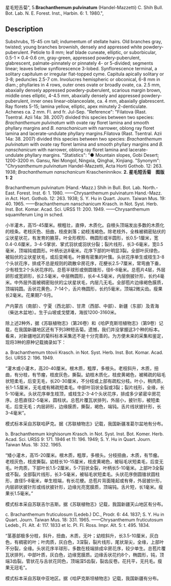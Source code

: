 星毛短舌菊",
5.**Brachanthemum pulvinatum** (Handel-Mazzetti) C. Shih Bull. Bot. Lab. N. E. Forest. Inst., Harbin. 6: 1. 1980.",

## Description
Subshrubs, 15-45 cm tall; indumentum of stellate hairs. Old branches gray, twisted; young branches brownish, densely and appressed white powdery-puberulent. Petiole to 8 mm; leaf blade cuneate, elliptic, or suborbicular, 0.5-1 × 0.4-0.6 cm, gray-green, appressed powdery-puberulent, glabrescent, palmate-pinnately or pinnately 4- or 5-divided; segments linear; leaves below synflorescence 3-lobed. Synflorescence terminal, a solitary capitulum or irregular flat-topped cyme. Capitula apically solitary or 3-8; peduncles 2.5-7 cm. Involucres hemispheric or obconical, 6-8 mm in diam.; phyllaries in 4 rows, outer ones ovate or broadly ovate, ca. 2.5 mm, abaxially densely appressed powdery-puberulent, scarious margin brown, middle ones elliptic, 4-4.5 mm, abaxially densely and appressed powdery-puberulent, inner ones linear-oblanceolate, ca. 4 mm, abaxially glabrescent. Ray florets 5-15; lamina yellow, elliptic, apex minutely 2-denticulate. Achenes ca. 2 mm. Fl. and fr. Jul-Sep.
  "Reference": "Filatova (Rast. Tsentral. Azii 14a: 38. 2007) divided this species between two species: *Brachanthemum pulvinatum* with ovate ray floret lamina and smooth phyllary margins and *B. nanschanicum* with narrower, oblong ray floret lamina and lacerate-undulate phyllary margins.Filatova (Rast. Tsentral. Azii 14a: 38. 2007) divided this species between two species: *Brachanthemum pulvinatum* with ovate ray floret lamina and smooth phyllary margins and *B. nanschanicum* with narrower, oblong ray floret lamina and lacerate-undulate phyllary margins.
  "Statistics": "● Mountain slopes, Gobi Desert; 1200-3200 m. Gansu, Nei Mongol, Ningxia, Qinghai, Xinjiang.
  "Synonym": "*Chrysanthemum pulvinatum* Handel-Mazzetti, Acta Horti Gothob. 12: 263. 1938; *Brachanthemum nanschanicum* Krascheninnikov.
**2. 星毛短舌菊　图版1: 2**

Brachanthemum pulvinatum (Hand.-Mazz.) Shih in Bull. Bot. Lab. North.-East. Forest. Inst. 6: 1. 1980. ——Chrysanthemum pulvinaturn Hand.-Mazz. in Act. Hort. Gothob. 12: 263. 1938; S. Y. Hu in Quart. Journ. Taiwan Mus. 19: 40. 1965. ——Brachanthemum nanschanicum Krasch. in Not. Syst. Herb. Inst. Bot. Komar. Acad. Sci. URSS 11: 200. 1949. ——Chrysanthemum squamiferum Ling in sched.

小半灌木，高15-45厘米。根粗壮，直伸，木质化。自根头顶端发出多数的木质化的枝条。老枝灰色、扭曲，枝皮剥落；幼枝浅褐色。除老枝外，全株被稠密贴伏的尘状星状花，有发育的腋芽。叶全形楔形、椭圆形或半圆形，长0.5-1厘米，宽0.4-0.6厘米，3-4-5掌状、掌式羽状或羽状分裂；裂片线形，长3-6毫米，宽0.5毫米，顶端钝或圆形。叶柄长达8毫米。花序下部的叶明显3裂。全部叶灰绿色，被贴伏的尘状星状毛，或后变稀毛。叶腋有密集的叶簇。头状花序单生或枝生3-8个头状花序，排成不总是规则的疏散伞房花序，花梗长2.5-7厘米，常弯曲下垂，少有枝生2个头状花序的。总苞半球形或倒圆锥形，径6-8毫米。总苞片4层，外层卵形或宽卵形，长2.5毫米，中层椭圆形，长4-4.5毫米，内层倒披针形，长约4毫米。中外层外面被稠密贴伏的尘状星状毛，内层几无毛。全部苞片边缘褐色膜质，顶端钝圆。舌状花黄色，7-14个，舌片椭圆形，长约5毫米，顶端2微尖齿。瘦果长2毫米。花果期7-9月。

产内蒙古（南部）、宁夏（西北部）、甘肃（西部、中部）、新疆（东部）及青海（柴达木盆地）。生于山坡或戈壁滩，海拔1200-3160米。

除上述2种外，据《苏联植物志》（第26卷）和《哈萨克斯坦植物志》（第9卷）记载，在我国新疆地区还有下列3种短舌菊。遗憾，我们并没掌握这3个种的标本。看来，对新疆地区的菊科标本采集还不是十分完善的。为方便未来的采集和鉴定，现将3种的原种记载摘录如下：

a. Brachanthemum titovii Krasch. in Not. Syst. Herb. Inst. Bot. Komar. Acad. Sci. URSS 2: 196. 1949.

“灌木或小灌木，高20-40厘米。根木质，粗厚，多根头。老枝斜升，木质，扭曲，有分枝，有节瘤，枝皮灰色，撕裂。幼枝木质化，枝皮黄褐色，被稀疏的毡毛状短柔毛，后变无毛，长20-30厘米，不分枝或上部有疏松分枝。叶小，稍肉质，长1-1.5厘米，无毛或有稀疏短柔毛。中部叶羽状全裂或3裂；裂片线形，全缘，长5-10毫米。头状花序单生枝顶，或枝生2-3-4个头状花序，排成多少紧密伞房花序。总苞直径2-5毫米，圆柱状。总苞片覆瓦状排列，外层小，披针形，被短柔毛，后变无毛；内层卵形，边缘膜质，撕裂，褐色，端钝。舌片线状披针形，长3-4毫米”。

模式标本采自苏联哈萨克。据《苏联植物志》记载，我国新疆准葛尔盆地有分布。

b. Brachanthemum kirghisorum Krasch. in Not. Syst. Inst. Bot. Komer. Herb. Acad. Sci. URSS 9: 171. 1946 et 11: 196. 1949; S. Y. Hu in Quart. Journ. Taiwan Mus. 18: 332. 1965.

“矮小灌木，高15-20厘米。根木质，粗厚，多根头。分枝扭曲，木质，有节瘤。老枝灰色，枝皮撕裂。幼枝长10-15厘米，枝皮黄褐色，被毡毛状短柔毛，后变无毛。叶肉质，下部叶长1.5-2厘米，5-7羽状全裂，叶柄长5-10毫米。上部叶3全裂或不裂。全部裂片线形，长3-5毫米，被毡毛状短柔毛。头状花序倒圆锥状圆柱形，直径5-8毫米，单生枝端，有长花梗。总苞片背面隆起或有脊，外层披针形，内层卵状披针形或线状披针形，边缘光亮宽膜质，顶端钝。舌片短，长1毫米。瘦果长1.5毫米。”

模式标本采自苏联吉尔吉斯。据《苏联植物志》记载，我国新疆天山地区有分布。

c. Brachanthemum fruticulosum (Ledeb.) DC., Prodr. 6: 44. 1837; S. Y. Hu in Quart. Journ. Taiwan Mus. 18: 331. 1965. ——Chrysanthemum fruticutosum Ledeb., Fl. Alt. 4: 117. 1833 et Ic. Pl. Fl. Ross. Impr. Alt. 5: t. 495. 1834.

“茎基部极多分枝，斜升，扭曲，木质，无叶；幼枝斜升，长3.5-10厘米，灰白色，有稠密的叶；叶肉质，灰白色，3深裂，裂片线形，尾状渐尖，全缘，上部叶不分裂，全缘。头状花序半球形，多数在枝端排成伞房花序，较少单生。总苞片覆瓦状排列，中部叶质，灰白色，边缘宽膜质。边缘舌状花约8个，椭圆形，钝，顶端3齿裂。管状花与舌状花同色，顶端深5齿裂，裂齿反卷。花托平，无托毛。瘦果无冠毛”。

模式标本采自苏联中亚地区。据《哈萨克斯坦植物志》记载，我国新疆有分布。
